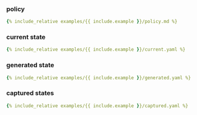 ### policy
```yaml
{% include_relative examples/{{ include.example }}/policy.md %}
```

### current state
```yaml
{% include_relative examples/{{ include.example }}/current.yaml %}
```

### generated state
```yaml
{% include_relative examples/{{ include.example }}/generated.yaml %}
```

### captured states
```yaml
{% include_relative examples/{{ include.example }}/captured.yaml %}
```


